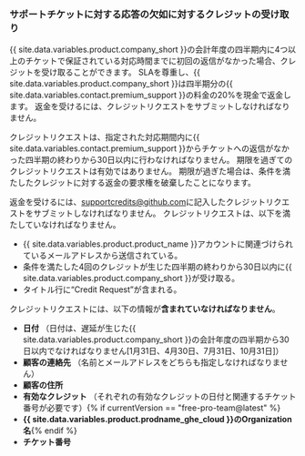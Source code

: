 
### サポートチケットに対する応答の欠如に対するクレジットの受け取り

{{ site.data.variables.product.company_short }}の会計年度の四半期内に4つ以上のチケットで保証されている対応時間までに初回の返信がなかった場合、クレジットを受け取ることができます。 SLAを尊重し、{{ site.data.variables.product.company_short }}は四半期分の{{ site.data.variables.contact.premium_support }}の料金の20%を現金で返金します。 返金を受けるには、クレジットリクエストをサブミットしなければなりません。

クレジットリクエストは、指定された対応期間内に{{ site.data.variables.contact.premium_support }}からチケットへの返信がなかった四半期の終わりから30日以内に行わなければなりません。 期限を過ぎてのクレジットリクエストは有効ではありません。 期限が過ぎた場合は、条件を満たしたクレジットに対する返金の要求権を破棄したことになります。

返金を受けるには、<supportcredits@github.com>に記入したクレジットリクエストをサブミットしなければなりません。 クレジットリクエストは、以下を満たしていなければなりません。
- {{ site.data.variables.product.product_name  }}アカウントに関連づけられているメールアドレスから送信されている。
- 条件を満たした4回のクレジットが生じた四半期の終わりから30日以内に{{ site.data.variables.product.company_short }}が受け取る。
- タイトル行に“Credit Request”が含まれる。

クレジットリクエストには、以下の情報が**含まれていなければなりません**。
- **日付** （日付は、遅延が生じた{{ site.data.variables.product.company_short }}の会計年度の四半期から30日以内でなければなりません[1月31日、4月30日、7月31日、10月31日]）
- **顧客の連絡先** （名前とメールアドレスをどちらも指定しなければなりません）
- **顧客の住所**
- **有効なクレジット** （それぞれの有効なクレジットの日付と関連するチケット番号が必要です）{% if currentVersion == "free-pro-team@latest" %}
- **{{ site.data.variables.product.prodname_ghe_cloud }}のOrganization名**{% endif %}
- **チケット番号**
